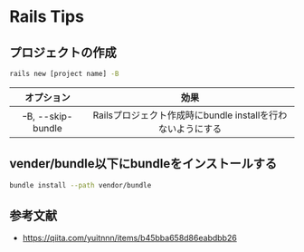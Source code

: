 # Rails Tips

## プロジェクトの作成

```bash
rails new [project name] -B
```
|オプション         |効果                                                 |
|:---------------:|:--------------------------------------------------:|
|ｰB, --skip-bundle|Railsプロジェクト作成時にbundle installを行わないようにする|

## vender/bundle以下にbundleをインストールする

```bash
bundle install --path vendor/bundle
```

## 参考文献

- https://qiita.com/yuitnnn/items/b45bba658d86eabdbb26
